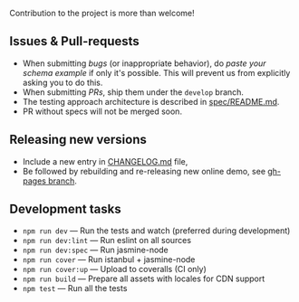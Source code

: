 Contribution to the project is more than welcome!

## Issues & Pull-requests

* When submitting *bugs* (or inappropriate behavior), do *paste your schema example* if only it's possible. This will prevent us from explicitly asking you to do this.
* When submitting *PRs*, ship them under the `develop` branch.
* The testing approach architecture is described in [spec/README.md](spec/README.md).
* PR without specs will not be merged soon.

## Releasing new versions

* Include a new entry in [CHANGELOG.md](CHANGELOG.md) file,
* Be followed by rebuilding and re-releasing new online demo, see [gh-pages branch](https://github.com/json-schema-faker/json-schema-faker/tree/gh-pages).

## Development tasks

* `npm run dev` &mdash; Run the tests and watch (preferred during development)
* `npm run dev:lint` &mdash; Run eslint on all sources
* `npm run dev:spec` &mdash; Run jasmine-node
* `npm run cover` &mdash; Run istanbul + jasmine-node
* `npm run cover:up` &mdash; Upload to coveralls (CI only)
* `npm run build` &mdash; Prepare all assets with locales for CDN support
* `npm test` &mdash; Run all the tests

